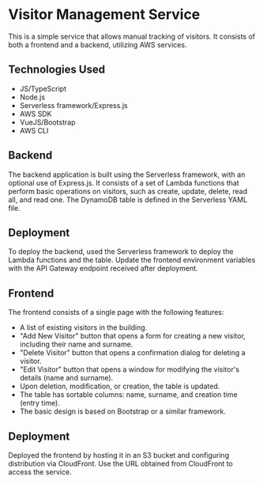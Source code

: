 # Visitor Management Service

This is a simple service that allows manual tracking of visitors. It consists of both a frontend and a backend, utilizing AWS services.

## Technologies Used

- JS/TypeScript
- Node.js
- Serverless framework/Express.js
- AWS SDK
- VueJS/Bootstrap
- AWS CLI

## Backend

The backend application is built using the Serverless framework, with an optional use of Express.js.
It consists of a set of Lambda functions that perform basic operations on visitors, such as create, update, delete, read all, and read one.
The DynamoDB table is defined in the Serverless YAML file.

## Deployment

To deploy the backend, used the Serverless framework to deploy the Lambda functions and the table.
Update the frontend environment variables with the API Gateway endpoint received after deployment.

## Frontend

The frontend consists of a single page with the following features:
- A list of existing visitors in the building.
- "Add New Visitor" button that opens a form for creating a new visitor, including their name and surname.
- "Delete Visitor" button that opens a confirmation dialog for deleting a visitor.
- "Edit Visitor" button that opens a window for modifying the visitor's details (name and surname).
- Upon deletion, modification, or creation, the table is updated.
- The table has sortable columns: name, surname, and creation time (entry time).
- The basic design is based on Bootstrap or a similar framework.

## Deployment

Deployed the frontend by hosting it in an S3 bucket and configuring distribution via CloudFront. Use the URL obtained from CloudFront to access the service.

